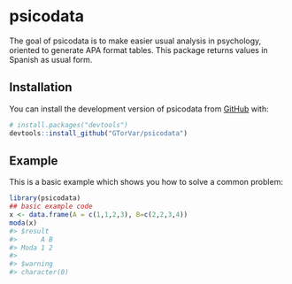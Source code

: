 
<!-- README.md is generated from README.Rmd. Please edit that file -->

# psicodata

<!-- badges: start -->
<!-- badges: end -->

The goal of psicodata is to make easier usual analysis in psychology,
oriented to generate APA format tables. This package returns values in
Spanish as usual form.

## Installation

You can install the development version of psicodata from
[GitHub](https://github.com/) with:

``` r
# install.packages("devtools")
devtools::install_github("GTorVar/psicodata")
```

## Example

This is a basic example which shows you how to solve a common problem:

``` r
library(psicodata)
## basic example code
x <- data.frame(A = c(1,1,2,3), B=c(2,2,3,4))
moda(x)
#> $result
#>      A B
#> Moda 1 2
#> 
#> $warning
#> character(0)
```
